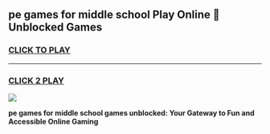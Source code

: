 
## pe games for middle school Play Online 👋 Unblocked Games
<h3>
<a href="https://news.freeplayer.one?title=pe_games_for_middle_school&ref=17GH">CLICK TO PLAY</a></h3>
<hr>

<h3>
<a href="https://news.freeplayer.one?title=pe_games_for_middle_school&ref=17GH">CLICK 2 PLAY</a>
  
</h3>

<a href="https://news.freeplayer.one?title=pe_games_for_middle_school&ref=17GH/"><img src="https://clearcache.store/games.png"></a>


**pe games for middle school games unblocked: Your Gateway to Fun and Accessible Online Gaming**
